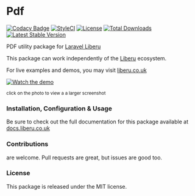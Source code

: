 # Pdf

[![Codacy Badge](https://app.codacy.com/project/badge/Grade/bb1ce07fc53b4bec8a8c26ecc79f0107)](https://www.codacy.com/gh/laravel-enso/pdf?utm_source=github.com&amp;utm_medium=referral&amp;utm_content=laravel-enso/pdf&amp;utm_campaign=Badge_Grade)
[![StyleCI](https://github.styleci.io/repos/85466970/shield?branch=master)](https://github.styleci.io/repos/85466970)
[![License](https://poser.pugx.org/laravel-enso/pdf/license)](https://packagist.org/packages/laravel-enso/pdf)
[![Total Downloads](https://poser.pugx.org/laravel-enso/pdf/downloads)](https://packagist.org/packages/laravel-enso/pdf)
[![Latest Stable Version](https://poser.pugx.org/laravel-enso/pdf/version)](https://packagist.org/packages/laravel-enso/pdf)

PDF utility package for [Laravel Liberu](https://github.com/laravel-enso/Liberu)

This package can work independently of the [Liberu](https://github.com/laravel-enso/Liberu) ecosystem.

For live examples and demos, you may visit [liberu.co.uk](https://www.liberu.co.uk)

[![Watch the demo](https://laravel-enso.github.io/pdf/screenshots/bulma_001_thumb.png)](https://laravel-enso.github.io/pdf/screenshots/bulma_001.png)

<sup>click on the photo to view a a larger screenshot</sup>

### Installation, Configuration & Usage

Be sure to check out the full documentation for this package available at [docs.liberu.co.uk](https://docs.liberu.co.uk/backend/pdf.html)

### Contributions

are welcome. Pull requests are great, but issues are good too.

### License

This package is released under the MIT license.
